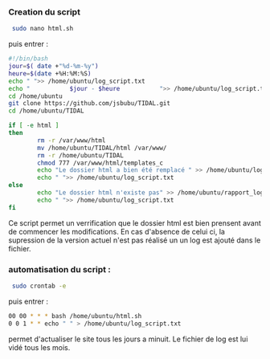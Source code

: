 ### Creation du script
``` bash
 sudo nano html.sh
```
puis entrer :
``` bash
#!/bin/bash
jour=$( date +"%d-%m-%y")
heure=$(date +%H:%M:%S)
echo " ">> /home/ubuntu/log_script.txt
echo "           $jour - $heure           ">> /home/ubuntu/log_script.txt
cd /home/ubuntu
git clone https://github.com/jsbubu/TIDAL.git
cd /home/ubuntu/TIDAL

if [ -e html ]
then
        rm -r /var/www/html
        mv /home/ubuntu/TIDAL/html /var/www/
        rm -r /home/ubuntu/TIDAL
        chmod 777 /var/www/html/templates_c
        echo "Le dossier html a bien été remplacé " >> /home/ubuntu/log_script.txt
        echo " ">> /home/ubuntu/log_script.txt
else
        echo "Le dossier html n'existe pas" >> /home/ubuntu/rapport_log.txt
        echo " ">> /home/ubuntu/log_script.txt
fi
```
Ce script permet un verrification que le dossier html est bien prensent avant de commencer les modifications.
En cas d'absence de celui ci, la supression de la version actuel n'est pas réalisé un un log est ajouté dans le fichier.

### automatisation du script :
``` bash
 sudo crontab -e
```
puis entrer :
``` bash
00 00 * * * bash /home/ubuntu/html.sh
0 0 1 * * echo " " > /home/ubuntu/log_script.txt
```
permet d'actualiser le site tous les jours a minuit. 
Le fichier de log est lui vidé tous les mois.
